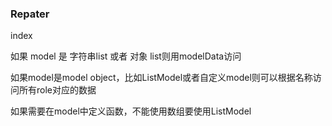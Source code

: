  ### Repater

index

如果 model 是 字符串list 或者 对象 list则用modelData访问

如果model是model object，比如ListModel或者自定义model则可以根据名称访问所有role对应的数据

如果需要在model中定义函数，不能使用数组要使用ListModel